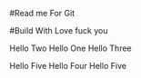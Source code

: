 #Read me For Git


#Build With Love fuck you   



Hello Two
Hello One
Hello Three


Hello Five
Hello Four
Hello Five
